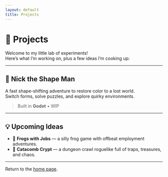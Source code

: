 ```yaml
---
layout: default
title: Projects
---
```


# 🧪 Projects

Welcome to my little lab of experiments!  
Here’s what I’m working on, plus a few ideas I’m cooking up:

---

## 🎨 Nick the Shape Man
A fast shape-shifting adventure to restore color to a lost world.  
Switch forms, solve puzzles, and explore quirky environments.  
> Built in **Godot** • WIP

---

## 💡 Upcoming Ideas

- 🐸 **Frogs with Jobs** — a silly frog game with offbeat employment adventures.  
- 🏰 **Catacomb Crypt** — a dungeon crawl roguelike full of traps, treasures, and chaos.  

---

Return to the [home page](./).
